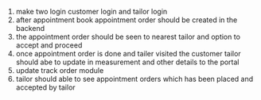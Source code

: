 1. make two login customer login and tailor login
2. after appointment book appointment order should be created in the backend 
3. the appointment order should be seen to nearest tailor and option to accept and proceed 
4. once appointment order is done and tailer visited the customer tailor should abe to update in measurement and other details to the portal
5. update track order module 
6. tailor should able to see appointment orders which has been placed and accepted by tailor
